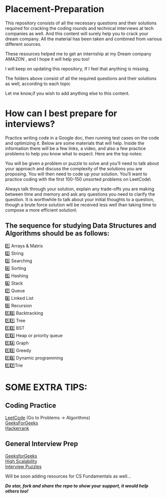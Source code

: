  # Placement-Preparation
This repository consists of all the necessary questions and their solutions required for cracking the coding rounds and technical interviews at tech companies as well. And this content will surely help you to crack your dream company. All the material has been taken and combined from various different sources.

These resources helped me to get an internship at my Dream company  AMAZON , and I hope it will help you too! 

I will keep on updating this repository, If I feel that anything is missing. 

 
The folders above consist of all the required questions and their solutions as well, according to each topic
 
Let me know,if you wish to add anything else to this content.




# How can I best prepare for interviews? 

Practice writing code in a Google doc, then running test cases on the code and optimizing it. Below are some materials that will help. Inside the information there will be a few links, a video, and also a few practice problems to help you know what to expect. Here are the top notes:

You will be given a problem or puzzle to solve and you’ll need to talk about your approach and discuss the complexity of the solutions you are proposing. You will then need to code up your solution. You‘ll want to practice coding with the first 100-150 unsorted problems on LeetCode\

 
Always talk through your solution, explain any trade-offs you are making between time and memory and ask any questions you need to clarify the question. It is worthwhile to talk about your initial thoughts to a question, though a brute force solution will be received less well than taking time to compose a more efficient solution\
 
 
 ##  The sequence for studying Data Structures and Algorithms should be as follows: 

1️⃣  Arrays & Matrix \
2️⃣  String\
3️⃣ Searching\
4️⃣ Sorting\
5️⃣ Hashing\
6️⃣ Stack\
7️⃣ Queue\
8️⃣ Linked List\
9️⃣ Recursion\
1️⃣0️⃣ Backtracking\
1️⃣1️⃣ Tree\
1️⃣2️⃣ BST\
1️⃣3️⃣ Heap or priority queue\
1️⃣4️⃣ Graph\
1️⃣5️⃣ Greedy\
1️⃣6️⃣ Dynamic programming\
1️⃣7️⃣Trie
 
# SOME EXTRA TIPS:
 
## Coding Practice
[LeetCode](https://leetcode.com/)  (Go to Problems -> Algorithms)\
[GeeksForGeeks](https://practice.geeksforgeeks.org/explore/?page=1)\
[Hackerrank](https://www.hackerrank.com/)

## General Interview Prep
[GeeksforGeeks](https://www.geeksforgeeks.org/) \
[High Scalability](http://highscalability.squarespace.com/) \
[Interview Puzzles](https://www.geeksforgeeks.org/category/puzzles/)



 
Will be soon adding resources for CS Fundamentals as well...
 
 
 
 ***Do star, fork and share the repo to show your support, it would help others too!***
